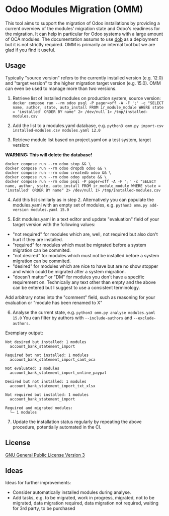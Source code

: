 # Odoo Modules Migration (OMM)

This tool aims to support the migration of Odoo installations by providing a current overview of the modules' migration state and Odoo's readiness for the migration. It can help in particular for Odoo systems with a large amount of OCA modules. The documentation assums to use [dob](https://github.com/initos/dob) as a deployment but it is not strictly required. OMM is primarily an internal tool but we are glad if you find it useful.


## Usage

Typically "source version" refers to the currently installed version (e.g. 12.0) and "target version" to the higher migration target version (e.g. 15.0). OMM can even be used to manage more than two versions.

1. Retrieve list of installed modules on production system, source version:
`docker compose run --rm odoo psql -P pager=off -A -F ';' -c "SELECT name, author, state, auto_install FROM ir_module_module WHERE state = 'installed' ORDER BY name" 2> /dev/null 1> /tmp/installed-modules.csv`

2. Add the list to a modules.yaml database, e.g. `python3 omm.py import-csv installed-modules.csv modules.yaml 12.0`

3. Retrieve module list based on project.yaml on a test system, target version:

**WARNING: This will delete the database!**

```
docker compose run --rm odoo stop && \  
docker compose run --rm odoo dropdb odoo && \
docker compose run --rm odoo createdb odoo && \
docker compose run --rm odoo odoo update && \
docker compose run --rm odoo psql -P pager=off -A -F ';' -c "SELECT name, author, state, auto_install FROM ir_module_module WHERE state = 'installed' ORDER BY name" 2> /dev/null 1> /tmp/installed-modules.csv
```

4. Add this list similarly as in step 2. Alternatively you can populate the modules.yaml with an empty set of modules, e.g. `python3 omm.py add-version modules.yaml 15.0`

5. Edit modules.yaml in a text editor and update "evaluation" field of your target version with the following values:
  * "not required" for modules which are, well, not required but also don't hurt if they are installed.
  * "required" for modules which must be migrated before a system migration can be commited.
  * "not desired" for modules which must not be installed before a system migration can be commited.
  * "desired" for modules which are nice to have but are no show stopper and which could be migrated after a system migration.
  * "doesn't matter" or "DM" for modules you don't have a specific requirement on. Technically any text other than empty and the above can be entered but I suggest to use a consistent terminology.

  Add arbitrary notes into the "comment" field, such as reasoning for your evaluation or "module has been renamed to X"

6. Analyse the current state, e.g. `python3 omm.py analyse modules.yaml 15.0`
  You can filter by authors with `--include-authors` and `--exclude-authors`.

Exemplary output:

```
Not desired but installed: 1 modules
  account_bank_statement_import

Required but not installed: 1 modules
  account_bank_statement_import_camt_oca

Not evaluated: 1 modules
  account_bank_statement_import_online_paypal

Desired but not installed: 1 modules
  account_bank_statement_import_txt_xlsx

Not required but installed: 1 modules
  account_bank_statement_import

Required and migrated modules:
  └─ 1 modules
```

7. Update the installation status regularly by repeating the above procedure, potentially automated in the CI.


## License

[GNU General Public License Version 3](LICENSE)


## Ideas

Ideas for further improvements:

* Consider automatically installed modules during analyse.
* Add tasks, e.g. to be migrated, work in progress, migrated, not to be migrated, data migration required, data migration not required, waiting for 3rd party, to be purchased
